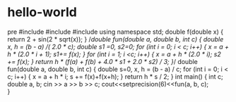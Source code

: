 # hello-world
pre
#include<iostream>
#include<iomanip>
#include<cmath>
using namespace std;
double f(double x)
{
	return 2 + sin(2 * sqrt(x));
}
/*double fun(double a, double b, int c)
{
	double x, h = (b - a) /( 2.0 * c);
	double s1 =0, s2=0; 
	for (int i = 0; i < c; i++)
	{
		x = a + h * (2.0 * i + 1);
		s1+=  f(x);
	}
	for (int i = 1; i <c; i++)
	{
		x = a + h * (2.0 * i);
		s2 += f(x);
	}
	return h * (f(a) + f(b) + 4.0 * s1 + 2.0 * s2) / 3;
}*/
double fun(double a, double b, int c)
{
	double s=0, x, h = (b - a) / c;
	for (int i = 0; i < c; i++)
	{
		x = a + h * i;
		s += f(x)+f(x+h);
	}
	return h * s / 2;
}
int main()
{
	int c;
	double a, b;
	cin >> a >> b >> c;
	cout<<setprecision(6)<<fun(a, b, c);	
}
